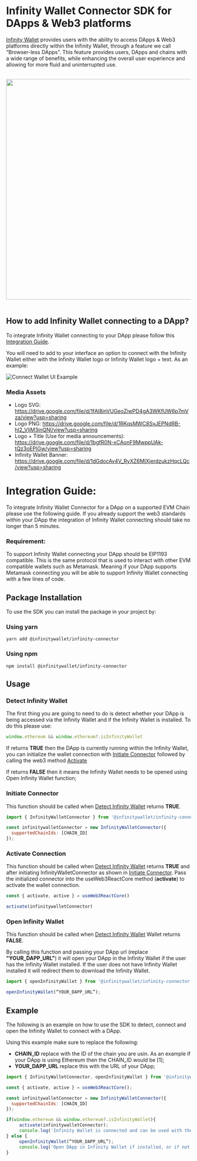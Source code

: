# Infinity Wallet Connector SDK for DApps & Web3 platforms

[Infinity Wallet](https://infinitywallet.io/) provides users with the ability to access DApps & Web3 platforms directly within the Infinity Wallet, through a feature we call “Browser-less DApps”. This feature provides users, DApps and chains with a wide range of benefits, while enhancing the overall user experience and allowing for more fluid and uninterrupted use.

<br/>
<div align="center">
  <a href="https://www.youtube.com/watch?v=5B2zaw56dEk">
    <img src="https://i.gyazo.com/11b6a2084bb248fb440dda06172b9338.png" width="600">
  </a>
</div>
<br/>

## How to add Infinity Wallet connecting to a DApp?
To integrate Infinity Wallet connecting to your DApp please follow this [Integration Guide](./README.md#integration-guide).

You will need to add to your interface an option to connect with the Infinity Wallet either with the Infinity Wallet logo or Infinity Wallet logo + text. As an example:

![Connect Wallet UI Example](https://i.imgur.com/hzRpUSy.png)

### Media Assets
- Logo SVG: https://drive.google.com/file/d/1fAl8inVUGeoZiwPD4gA3WKfUW6p7mVza/view?usp=sharing
- Logo PNG: https://drive.google.com/file/d/1RKqsMWC8SvJEPNdRB-hl2_VIjM3inQNl/view?usp=sharing
- Logo + Title (Use for media announcements): https://drive.google.com/file/d/1bgfR0N-xCAonF9MwppUAk-tQz3oEPIGw/view?usp=sharing
- Infinity Wallet Banner: https://drive.google.com/file/d/1dGdocAv4V_RyXZ6MIXjerdzukzHqcLQc/view?usp=sharing

# Integration Guide:
To integrate Infinity Wallet Connector for a DApp on a supported EVM Chain please use the following guide. If you already support the web3 standards within your DApp the integration of Infinity Wallet connecting should take no longer than 5 minutes.

### Requirement:
To support Infinity Wallet connecting your DApp should be EIP1193 compatible. This is the same protocol that is used to interact with other EVM compatible wallets such as Metamask. Meaning if your DApp supports Metamask connecting you will be able to support Infinity Wallet connecting with a few lines of code.

## Package Installation
To use the SDK you can install the package in your project by:

### Using yarn
```yarn add @infinitywallet/infinity-connector```

### Using npm
```npm install @infinitywallet/infinity-connector```

## Usage

### Detect Infinity Wallet
The first thing you are going to need to do is detect whether your DApp is being accessed via the Infinity Wallet and if the Infinity Wallet is installed. To do this please use:
```js
window.ethereum && window.ethereum?.isInfinityWallet
```

If returns **TRUE** then the DApp is currently running within the Infinity Wallet, you can initialize the wallet connection with [Initiate Connector](./README.md#initiate-connector) followed by calling the web3 method [Activate](./README.md#activate-connection)

If returns **FALSE** then it means the Infinity Wallet needs to be opened using Open Infinity Wallet function;

### Initiate Connector
This function should be called when [Detect Infinity Wallet](./README.md#detect-infinity-wallet) returns **TRUE**.
```js
import { InfinityWalletConnector } from '@infinitywallet/infinity-connector';

const infinitywalletConnector = new InfinityWalletConnector({
  supportedChainIds: [CHAIN_ID]
});
```

### Activate Connection
This function should be called when [Detect Infinity Wallet](./README.md#detect-infinity-wallet) returns **TRUE** and after initiating InfinityWalletConnector as shown in [Initiate Connector](./README.md#initiate-connector). Pass the initialized connector into the useWeb3ReactCore method (**activate**) to activate the wallet connection.
```js
const { activate, active } = useWeb3ReactCore()

activate(infinitywalletConnector)
```

### Open Infinity Wallet
This function should be called when [Detect Infinity Wallet](./README.md#detect-infinity-wallet) Wallet returns **FALSE**.

By calling this function and passing your DApp url (replace **"YOUR_DAPP_URL"**) it will open your DApp in the Infinity Wallet if the user has the Infinity Wallet installed. If the user does not have Infinity Wallet installed it will redirect them to download the Infinity Wallet.
```js
import { openInfinityWallet } from '@infinitywallet/infinity-connector';

openInfinityWallet(“YOUR_DAPP_URL”);
```
## Example
The following is an example on how to use the SDK to detect, connect and open the Infinity Wallet to connect with a DApp.

Using this example make sure to replace the following:

- **CHAIN_ID** replace with the ID of the chain you are usin. As an example if your DApp is using Ethereum then the CHAIN_ID would be [1];
- **YOUR_DAPP_URL** replace this with the URL of your DApp;

```js
import { InfinityWalletConnector, openInfinityWallet } from '@infinitywallet/infinity-connector';

const { activate, active } = useWeb3ReactCore();

const infinitywalletConnector = new InfinityWalletConnector({
  supportedChainIds: [CHAIN_ID]
});

if(window.ethereum && window.ethereum?.isInfinityWallet){
     activate(infinitywalletConnector);
     console.log('Infinity Wallet is connected and can be used with the DApp');
} else {
     openInfinityWallet(“YOUR_DAPP_URL”);
     console.log('Open DApp in Infinity Wallet if installed, or if not installed will redirect to download Infinity Wallet');
}
```
